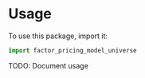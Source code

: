 # Usage

To use this package, import it:

```python
import factor_pricing_model_universe
```

TODO: Document usage
